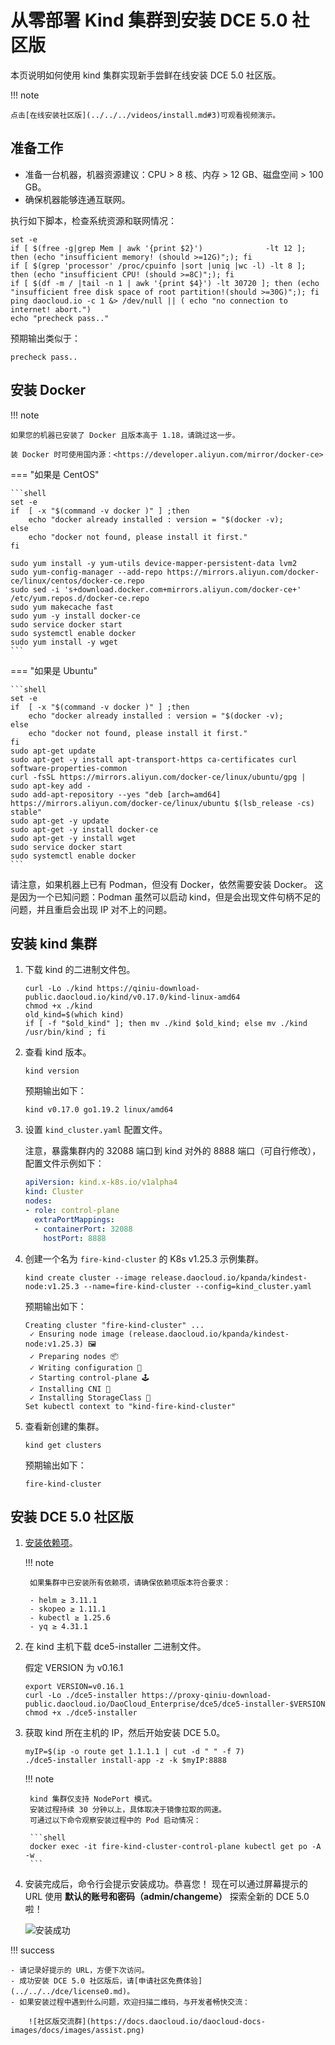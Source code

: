 # 从零部署 Kind 集群到安装 DCE 5.0 社区版

本页说明如何使用 kind 集群实现新手尝鲜在线安装 DCE 5.0 社区版。

!!! note

    点击[在线安装社区版](../../../videos/install.md#3)可观看视频演示。

## 准备工作

- 准备一台机器，机器资源建议：CPU > 8 核、内存 > 12 GB、磁盘空间 > 100 GB。
- 确保机器能够连通互联网。

执行如下脚本，检查系统资源和联网情况：

```shell
set -e
if [ $(free -g|grep Mem | awk '{print $2}')              -lt 12 ]; then (echo "insufficient memory! (should >=12G)";); fi
if [ $(grep 'processor' /proc/cpuinfo |sort |uniq |wc -l) -lt 8 ]; then (echo "insufficient CPU! (should >=8C)";); fi
if [ $(df -m / |tail -n 1 | awk '{print $4}') -lt 30720 ]; then (echo "insufficient free disk space of root partition!(should >=30G)";); fi
ping daocloud.io -c 1 &> /dev/null || ( echo "no connection to internet! abort.")
echo "precheck pass.."
```

预期输出类似于：

```none
precheck pass..
```

## 安装 Docker

!!! note

    如果您的机器已安装了 Docker 且版本高于 1.18，请跳过这一步。

    装 Docker 时可使用国内源：<https://developer.aliyun.com/mirror/docker-ce>

=== "如果是 CentOS"

    ```shell
    set -e
    if  [ -x "$(command -v docker )" ] ;then
        echo "docker already installed : version = "$(docker -v);
    else
        echo "docker not found, please install it first."
    fi
    
    sudo yum install -y yum-utils device-mapper-persistent-data lvm2
    sudo yum-config-manager --add-repo https://mirrors.aliyun.com/docker-ce/linux/centos/docker-ce.repo
    sudo sed -i 's+download.docker.com+mirrors.aliyun.com/docker-ce+' /etc/yum.repos.d/docker-ce.repo
    sudo yum makecache fast
    sudo yum -y install docker-ce
    sudo service docker start
    sudo systemctl enable docker
    sudo yum install -y wget
    ```

=== "如果是 Ubuntu"

    ```shell
    set -e
    if  [ -x "$(command -v docker )" ] ;then
        echo "docker already installed : version = "$(docker -v);
    else
        echo "docker not found, please install it first."
    fi
    sudo apt-get update
    sudo apt-get -y install apt-transport-https ca-certificates curl software-properties-common
    curl -fsSL https://mirrors.aliyun.com/docker-ce/linux/ubuntu/gpg | sudo apt-key add -
    sudo add-apt-repository --yes "deb [arch=amd64] https://mirrors.aliyun.com/docker-ce/linux/ubuntu $(lsb_release -cs) stable"
    sudo apt-get -y update
    sudo apt-get -y install docker-ce
    sudo apt-get -y install wget
    sudo service docker start
    sudo systemctl enable docker
    ```

请注意，如果机器上已有 Podman，但没有 Docker，依然需要安装 Docker。
这是因为一个已知问题：Podman 虽然可以启动 kind，但是会出现文件句柄不足的问题，并且重启会出现 IP 对不上的问题。

## 安装 kind 集群

1. 下载 kind 的二进制文件包。

    ```shell
    curl -Lo ./kind https://qiniu-download-public.daocloud.io/kind/v0.17.0/kind-linux-amd64
    chmod +x ./kind
    old_kind=$(which kind)
    if [ -f "$old_kind" ]; then mv ./kind $old_kind; else mv ./kind /usr/bin/kind ; fi
    ```

1. 查看 kind 版本。

    ```shell
    kind version
    ```

    预期输出如下：

    ```console
    kind v0.17.0 go1.19.2 linux/amd64
    ```

1. 设置 `kind_cluster.yaml` 配置文件。

    注意，暴露集群内的 32088 端口到 kind 对外的 8888 端口（可自行修改），配置文件示例如下：

    ```yaml title="kind_cluster.yaml"
    apiVersion: kind.x-k8s.io/v1alpha4
    kind: Cluster
    nodes:
    - role: control-plane
      extraPortMappings:
      - containerPort: 32088
        hostPort: 8888
    ```

1. 创建一个名为 `fire-kind-cluster` 的 K8s v1.25.3 示例集群。

    ```shell
    kind create cluster --image release.daocloud.io/kpanda/kindest-node:v1.25.3 --name=fire-kind-cluster --config=kind_cluster.yaml 
    ```

    预期输出如下：

    ```console
    Creating cluster "fire-kind-cluster" ...
     ✓ Ensuring node image (release.daocloud.io/kpanda/kindest-node:v1.25.3) 🖼 
     ✓ Preparing nodes 📦  
     ✓ Writing configuration 📜 
     ✓ Starting control-plane 🕹️ 
     ✓ Installing CNI 🔌 
     ✓ Installing StorageClass 💾 
    Set kubectl context to "kind-fire-kind-cluster"
    ```

1. 查看新创建的集群。

    ```shell
    kind get clusters
    ```

    预期输出如下：

    ```console
    fire-kind-cluster
    ```

## 安装 DCE 5.0 社区版

1. [安装依赖项](../../install-tools.md)。

    !!! note

        如果集群中已安装所有依赖项，请确保依赖项版本符合要求：
        
        - helm ≥ 3.11.1
        - skopeo ≥ 1.11.1
        - kubectl ≥ 1.25.6
        - yq ≥ 4.31.1

1. 在 kind 主机下载 dce5-installer 二进制文件。

    假定 VERSION 为 v0.16.1

    ```shell
    export VERSION=v0.16.1
    curl -Lo ./dce5-installer https://proxy-qiniu-download-public.daocloud.io/DaoCloud_Enterprise/dce5/dce5-installer-$VERSION
    chmod +x ./dce5-installer
    ```

1. 获取 kind 所在主机的 IP，然后开始安装 DCE 5.0。

    ```shell
    myIP=$(ip -o route get 1.1.1.1 | cut -d " " -f 7)
    ./dce5-installer install-app -z -k $myIP:8888
    ```

    !!! note

        kind 集群仅支持 NodePort 模式。
        安装过程持续 30 分钟以上，具体取决于镜像拉取的网速。
        可通过以下命令观察安装过程中的 Pod 启动情况：

        ```shell
        docker exec -it fire-kind-cluster-control-plane kubectl get po -A -w
        ```

1. 安装完成后，命令行会提示安装成功。恭喜您！
   现在可以通过屏幕提示的 URL 使用 **默认的账号和密码（admin/changeme）** 探索全新的 DCE 5.0 啦！

    ![安装成功](https://docs.daocloud.io/daocloud-docs-images/docs/install/images/success.png)

!!! success

    - 请记录好提示的 URL，方便下次访问。
    - 成功安装 DCE 5.0 社区版后，请[申请社区免费体验](../../../dce/license0.md)。
    - 如果安装过程中遇到什么问题，欢迎扫描二维码，与开发者畅快交流：
    
        ![社区版交流群](https://docs.daocloud.io/daocloud-docs-images/docs/images/assist.png)
